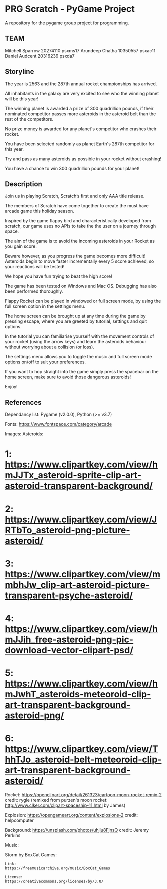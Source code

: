 # PRG Scratch - PyGame Project
A repository for the pygame group project for programming.

## TEAM


Mitchell Sparrow    	20274110    	psxms17
Arundeep Chatha 	10350557	psxac11
Daniel Audcent		20316239	psxda7 

## Storyline


The year is 2563 and the 287th annual rocket championships has arrived.

All inhabitants in the galaxy are very excited to see who the winning planet will be this year!

The winning planet is awarded a prize of 300 quadrillion pounds, if their nominated competitor passes more asteroids in the asteroid belt than the rest of the competitors.

No prize money is awarded for any planet's competitor who crashes their rocket.

You have been selected randomly as planet Earth's 287th competitor for this year.

Try and pass as many asteroids as possible in your rocket without crashing!

You have a chance to win 300 quadrillion pounds for your planet!

## Description


Join us in playing Scratch, Scratch’s first and only AAA title release.

The members of Scratch have come together to create the must have arcade game this holiday season.

Inspired by the game flappy bird and characteristically developed from scratch, our game uses no APIs to take the the user on a journey through space.

The aim of the game is to avoid the incoming asteroids in your Rocket as you gain score.

Beware however, as you progress the game becomes more difficult! Asteroids begin to move faster incrementally every 5 score achieved, so your reactions will be tested! 

We hope you have fun trying to beat the high score!

The game has been tested on Windows and Mac OS. Debugging has also been performed thoroughly.

Flappy Rocket can be played in windowed or full screen mode, by using the full screen option in the settings menu.

The home screen can be brought up at any time during the game by pressing escape, where you are greeted by tutorial, settings and quit options.

In the tutorial you can familiarise yourself with the movement controls of your rocket (using the arrow keys) and learn the asteroids behaviour without worrying about a collision (or loss). 

The settings menu allows you to toggle the music and full screen mode options on/off to suit your preferences.

If you want to hop straight into the game simply press the spacebar on the home screen, make sure to avoid those dangerous asteroids!

Enjoy! 


## References

Dependancy list: Pygame (v2.0.0), Python (>= v3.7) 

Fonts:
https://www.fontspace.com/category/arcade

Images:
Asteroids:
# 1: https://www.clipartkey.com/view/hmJJTx_asteroid-sprite-clip-art-asteroid-transparent-background/
# 2: https://www.clipartkey.com/view/JRTbTo_asteroid-png-picture-asteroid/
# 3: https://www.clipartkey.com/view/mmbhJw_clip-art-asteroid-picture-transparent-psyche-asteroid/
# 4: https://www.clipartkey.com/view/hmJJih_free-asteroid-png-pic-download-vector-clipart-psd/
# 5: https://www.clipartkey.com/view/hmJwhT_asteroids-meteoroid-clip-art-transparent-background-asteroid-png/
# 6: https://www.clipartkey.com/view/ThhTJo_asteroid-belt-meteoroid-clip-art-transparent-background-asteroid/

Rocket:
https://openclipart.org/detail/261323/cartoon-moon-rocket-remix-2 credit: rygle (remixed from purzen's moon rocket: http://www.clker.com/clipart-spaceship-11.html by James)

Explosion:
https://opengameart.org/content/explosions-2 credit: helpcomputer

Background:
https://unsplash.com/photos/uhjiu8FjnsQ credit: Jeremy Perkins

Music:

Storm by BoxCat Games: 

    Link:
    https://freemusicarchive.org/music/BoxCat_Games

    License:
    https://creativecommons.org/licenses/by/3.0/